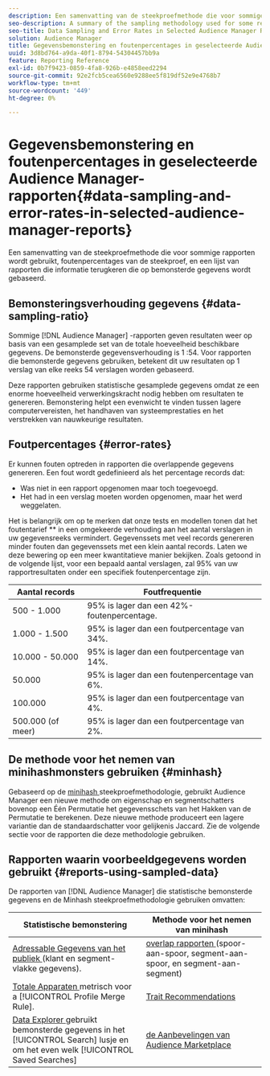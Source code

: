 ```yaml
---
description: Een samenvatting van de steekproefmethode die voor sommige rapporten wordt gebruikt, foutenpercentages van de steekproef, en een lijst van rapporten die informatie terugkeren die op bemonsterde gegevens wordt gebaseerd.
seo-description: A summary of the sampling methodology used for some reports, sampling error rates, and a list of reports that return information based on sampled data.
seo-title: Data Sampling and Error Rates in Selected Audience Manager Reports
solution: Audience Manager
title: Gegevensbemonstering en foutenpercentages in geselecteerde Audience Manager-rapporten
uuid: 3d8bd764-a9da-40f1-8794-54304457bb9a
feature: Reporting Reference
exl-id: 0b7f9423-0859-4fa8-926b-e4858eed2294
source-git-commit: 92e2fcb5cea6560e9288ee5f819df52e9e4768b7
workflow-type: tm+mt
source-wordcount: '449'
ht-degree: 0%

---
```


# Gegevensbemonstering en foutenpercentages in geselecteerde Audience Manager-rapporten{#data-sampling-and-error-rates-in-selected-audience-manager-reports}

Een samenvatting van de steekproefmethode die voor sommige rapporten wordt gebruikt, foutenpercentages van de steekproef, en een lijst van rapporten die informatie terugkeren die op bemonsterde gegevens wordt gebaseerd.

## Bemonsteringsverhouding gegevens {#data-sampling-ratio}

Sommige [!DNL Audience Manager] -rapporten geven resultaten weer op basis van een gesamplede set van de totale hoeveelheid beschikbare gegevens. De bemonsterde gegevensverhouding is 1 :54. Voor rapporten die bemonsterde gegevens gebruiken, betekent dit uw resultaten op 1 verslag van elke reeks 54 verslagen worden gebaseerd.

Deze rapporten gebruiken statistische gesamplede gegevens omdat ze een enorme hoeveelheid verwerkingskracht nodig hebben om resultaten te genereren. Bemonstering helpt een evenwicht te vinden tussen lagere computervereisten, het handhaven van systeemprestaties en het verstrekken van nauwkeurige resultaten.

<!--

## Minimum Requirements {#minimum-requirements}

>[!NOTE]
>
>The minimum requirements listed below apply to Overlap reports only.

Overlap reports ([trait-to-trait](/help/using/reporting/dynamic-reports/trait-trait-overlap-report.md), [segment-to-trait](/help/using/reporting/dynamic-reports/segment-trait-overlap-report.md), and [segment-to-segment](/help/using/reporting/dynamic-reports/segment-segment-overlap-report.md)) exclude traits and segments when they do not meet the minimum unique visitor requirements. These minimum requirements are as follows:

* Traits: 28,000 [unique trait realizations](/help/using/features/traits/trait-and-segment-qualification-reference).
* Segments: 70,000 real-time users over a 14-day period.

-->

## Foutpercentages {#error-rates}

Er kunnen fouten optreden in rapporten die overlappende gegevens genereren. Een fout wordt gedefinieerd als het percentage records dat:

* Was niet in een rapport opgenomen maar toch toegevoegd.
* Het had in een verslag moeten worden opgenomen, maar het werd weggelaten.

Het is belangrijk om op te merken dat onze tests en modellen tonen dat het foutentarief ** in een omgekeerde verhouding aan het aantal verslagen in uw gegevensreeks vermindert. Gegevenssets met veel records genereren minder fouten dan gegevenssets met een klein aantal records. Laten we deze bewering op een meer kwantitatieve manier bekijken. Zoals getoond in de volgende lijst, voor een bepaald aantal verslagen, zal 95% van uw rapportresultaten onder een specifiek foutenpercentage zijn.

| Aantal records | Foutfrequentie |
|--- |--- |
| 500 - 1.000 | 95% is lager dan een 42%-foutenpercentage. |
| 1.000 - 1.500 | 95% is lager dan een foutpercentage van 34%. |
| 10.000 - 50.000 | 95% is lager dan een foutpercentage van 14%. |
| 50.000 | 95% is lager dan een foutenpercentage van 6%. |
| 100.000 | 95% is lager dan een foutpercentage van 4%. |
| 500.000 (of meer) | 95% is lager dan een foutpercentage van 2%. |

## De methode voor het nemen van minihashmonsters gebruiken {#minhash}

Gebaseerd op de [ minihash ](https://en.wikipedia.org/wiki/MinHash) steekproefmethodologie, gebruikt Audience Manager een nieuwe methode om eigenschap en segmentschatters bovenop een Één Permutatie het gegevensschets van het Hakken van de Permutatie te berekenen. Deze nieuwe methode produceert een lagere variantie dan de standaardschatter voor gelijkenis Jaccard. Zie de volgende sectie voor de rapporten die deze methodologie gebruiken.

<!--

Some Audience Manager reports use the minhash sampling methodology to compute trait and segment overlaps and similarity scores. Audience Manager calculates the [!UICONTROL Trait Similarity Score] between two traits by computing the intersection and union in terms of the number of [!UICONTROL Unique User IDs] (UUIDs) and then divides the two. For two traits A and B, the calculation looks like this:

![jaccard-similarity](/help/using/features/segments/assets/jaccard_similarity.png)

-->

## Rapporten waarin voorbeeldgegevens worden gebruikt {#reports-using-sampled-data}

De rapporten van [!DNL Audience Manager] die statistische bemonsterde gegevens en de Minhash steekproefmethodologie gebruiken omvatten:

<!--

* [Overlap reports](../reporting/dynamic-reports/dynamic-reports.md#interactive-and-overlap-reports) (trait-to-trait, segment-to-trait, and segment-to-segment).
* [Addressable Audience](../features/addressable-audiences.md) data (customer- and segment-level data). 
* The [Total Devices](../features/profile-merge-rules/profile-link-metrics.md#merge-rule-metrics) metric for a [!UICONTROL Profile Merge Rule].
* [Data Explorer](../features/data-explorer/data-explorer-signals-search/data-explorer-search-pairs.md) uses sampled data in the [!UICONTROL Search] tab and any [!UICONTROL Saved Searches].

Reports that use Minhash sampling methodology:

-->

| Statistische bemonstering | Methode voor het nemen van minihash |
|--- |--- |
| [ Adressable Gegevens van het publiek ](../features/addressable-audiences.md) (klant en segment-vlakke gegevens). | [ overlap rapporten ](../reporting/dynamic-reports/dynamic-reports.md#interactive-and-overlap-reports) (spoor-aan-spoor, segment-aan-spoor, en segment-aan-segment) |
| [ Totale Apparaten ](../features/profile-merge-rules/profile-link-metrics.md#merge-rule-metrics) metrisch voor a [!UICONTROL Profile Merge Rule]. | [Trait Recommendations](/help/using/features/segments/trait-recommendations.md) |
| [ Data Explorer ](../features/data-explorer/data-explorer-signals-search/data-explorer-search-pairs.md) gebruikt bemonsterde gegevens in het [!UICONTROL Search] lusje en om het even welk [!UICONTROL Saved Searches] | [ de Aanbevelingen van Audience Marketplace ](/help/using/features/audience-marketplace/marketplace-data-buyers/marketplace-data-buyers.md#finding-similar-traits) |
